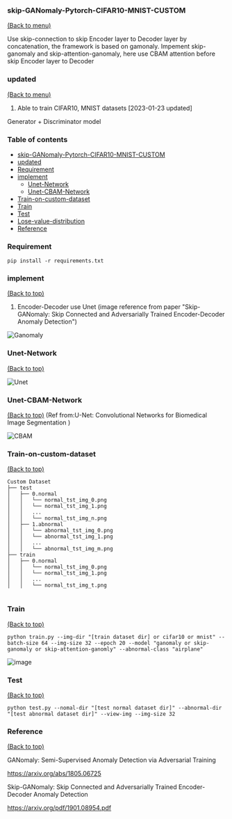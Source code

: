 ### skip-GANomaly-Pytorch-CIFAR10-MNIST-CUSTOM
[(Back to menu)](#table-of-contents)

Use skip-connection  to skip Encoder layer to Decoder layer by concatenation, the framework is based on gamonaly.
Impement skip-ganomaly and skip-attention-ganomaly, here use CBAM attention before skip Encoder layer to Decoder 

### updated
[(Back to menu)](#table-of-contents)
1. Able to train CIFAR10, MNIST datasets [2023-01-23 updated]


Generator +  Discriminator model 


### Table of contents

<!-- After you have introduced your project, it is a good idea to add a **Table of contents** or **TOC** as **cool** people say it. This would make it easier for people to navigate through your README and find exactly what they are looking for.

Here is a sample TOC(*wow! such cool!*) that is actually the TOC for this README. -->

- [skip-GANomaly-Pytorch-CIFAR10-MNIST-CUSTOM](#skip-GANomaly-Pytorch-CIFAR10-MNIST-CUSTOM)
- [updated](#updated)
- [Requirement](#Requirement)
- [implement](#implement)
   - [Unet-Network](#Unet-Network)
   - [Unet-CBAM-Network](#Unet-CBAM-Network)
- [Train-on-custom-dataset](#Train-on-custom-dataset)
- [Train](#Train)
- [Test](#Test)
- [Lose-value-distribution](#Lose-value-distribution)
- [Reference](#Reference)
   
### Requirement
```
pip install -r requirements.txt
```

### implement 
[(Back to top)](#table-of-contents)

1. Encoder-Decoder use Unet  (image reference from paper "Skip-GANomaly: Skip Connected and Adversarially Trained Encoder-Decoder Anomaly Detection")


![Ganomaly](https://user-images.githubusercontent.com/58428559/210389653-27f8b7dd-bd35-470b-908c-ebf7bd92b7ca.png)

### Unet-Network
[(Back to top)](#table-of-contents)

![Unet](https://user-images.githubusercontent.com/58428559/210389166-bee0d5e5-1810-41af-8628-3fd4907e3aa8.png)



### Unet-CBAM-Network
[(Back to top)](#table-of-contents) (Ref from:U-Net: Convolutional Networks for Biomedical Image Segmentation )

![CBAM](https://user-images.githubusercontent.com/58428559/210389295-6d2eb925-396e-4706-8ae0-dcd75de82531.png)


### Train-on-custom-dataset
[(Back to top)](#table-of-contents)

```
Custom Dataset
├── test
│   ├── 0.normal
│   │   └── normal_tst_img_0.png
│   │   └── normal_tst_img_1.png
│   │   ...
│   │   └── normal_tst_img_n.png
│   ├── 1.abnormal
│   │   └── abnormal_tst_img_0.png
│   │   └── abnormal_tst_img_1.png
│   │   ...
│   │   └── abnormal_tst_img_m.png
├── train
│   ├── 0.normal
│   │   └── normal_tst_img_0.png
│   │   └── normal_tst_img_1.png
│   │   ...
│   │   └── normal_tst_img_t.png


```

### Train
[(Back to top)](#table-of-contents)
```
python train.py --img-dir "[train dataset dir] or cifar10 or mnist" --batch-size 64 --img-size 32 --epoch 20 --model "ganomaly or skip-ganomaly or skip-attention-ganomly" --abnormal-class "airplane" 
```

![image](https://user-images.githubusercontent.com/58428559/210168476-2cb1d156-d373-4bcc-84f4-89ef64679728.png)



### Test
[(Back to top)](#table-of-contents)
```
python test.py --nomal-dir "[test normal dataset dir]" --abnormal-dir "[test abnormal dataset dir]" --view-img --img-size 32
```




### Reference 
[(Back to top)](#table-of-contents)

GANomaly: Semi-Supervised Anomaly Detection via Adversarial Training

https://arxiv.org/abs/1805.06725

Skip-GANomaly: Skip Connected and Adversarially Trained Encoder-Decoder Anomaly Detection

https://arxiv.org/pdf/1901.08954.pdf

